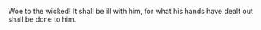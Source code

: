 Woe to the wicked! It shall be ill with him, for what his hands have dealt out shall be done to him.
